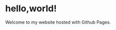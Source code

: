 <!DOC TYPE html >
<html>
  <head>
    <title>My Github Website</title>
  </head>
  <body>
  <h1>hello,world!</h1>
  <p>Welcome to my website hosted with Github Pages.</p>
  </body>
</html>
